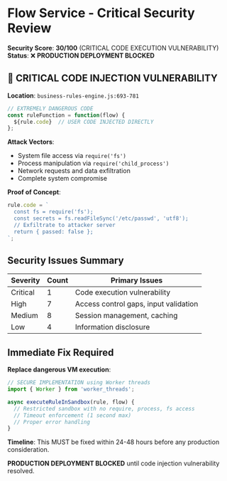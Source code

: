 # Flow Service - Critical Security Review

**Security Score**: **30/100** (CRITICAL CODE EXECUTION VULNERABILITY)  
**Status**: ❌ **PRODUCTION DEPLOYMENT BLOCKED**

## 🚨 CRITICAL CODE INJECTION VULNERABILITY

**Location**: `business-rules-engine.js:693-781`

```javascript
// EXTREMELY DANGEROUS CODE
const ruleFunction = function(flow) {
  ${rule.code}  // USER CODE INJECTED DIRECTLY
};
```

**Attack Vectors**:
- System file access via `require('fs')`
- Process manipulation via `require('child_process')`  
- Network requests and data exfiltration
- Complete system compromise

**Proof of Concept**:
```javascript
rule.code = `
  const fs = require('fs');
  const secrets = fs.readFileSync('/etc/passwd', 'utf8');
  // Exfiltrate to attacker server
  return { passed: false };
`;
```

## Security Issues Summary

| Severity | Count | Primary Issues |
|----------|-------|----------------|
| Critical | 1 | Code execution vulnerability |
| High | 7 | Access control gaps, input validation |
| Medium | 8 | Session management, caching |
| Low | 4 | Information disclosure |

## Immediate Fix Required

**Replace dangerous VM execution**:
```javascript
// SECURE IMPLEMENTATION using Worker threads
import { Worker } from 'worker_threads';

async executeRuleInSandbox(rule, flow) {
  // Restricted sandbox with no require, process, fs access
  // Timeout enforcement (1 second max)
  // Proper error handling
}
```

**Timeline**: This MUST be fixed within 24-48 hours before any production consideration.

**PRODUCTION DEPLOYMENT BLOCKED** until code injection vulnerability resolved.